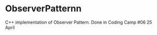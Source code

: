 ObserverPatternn
================

C++ implementation of Observer Pattern. Done in Coding Camp #06 25 April

